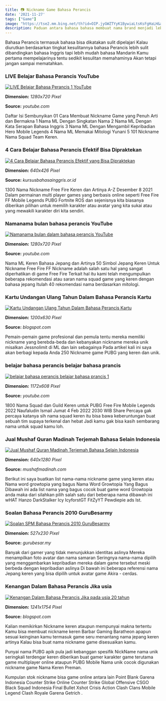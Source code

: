 ```yaml
---
title: 📷 Nickname Game Bahasa Perancis
date: '2021-11-27'
tags: ["Game"]
image: "https://tse2.mm.bing.net/th?id=OIP.jyGWZTYyK1BywiaLtsKsFgHaLH&amp;pid=15.1"
description: Paduan antara bahasa bahasa membuat nama brand menjadi lebih unik dan berkesan Banyak nama brand baik itu di bidang kuliner fashion mereka mengambil nama dar
---
```




Bahasa Perancis termasuk bahasa bisa dikatakan sulit dipelajari Kalau diurutkan berdasarkan tingkat kesulitannya bahasa Perancis lebih sulit dibandingkan bahasa Inggris tapi lebih mudah bahasa Mandarin Kamu pertama mempelajarinya tentu sedikit kesulitan memahaminya Akan tetapi jangan sampai mematahkan.



### LIVE Belajar Bahasa Perancis YouTube

[![LIVE  Belajar Bahasa Perancis 1  YouTube](https://i.ytimg.com/vi/iCvt9JljM_Q/maxresdefault.jpg)](https://i.ytimg.com/vi/iCvt9JljM_Q/maxresdefault.jpg)


**Dimension:** _1280x720 Pixel_ 

**Source:** _youtube.com_ 


Daftar Isi Sembunyikan 01 Cara Membuat Nickname Game yang Penuh Arti dan Bermakna 1 Nama ML Dengan Singkatan Nama 2 Nama ML Dengan Kata Serapan Bahasa Inggris 3 Nama ML Dengan Mengambil Kepribadian Hero Mobile Legends 4 Nama ML Memakai Mitologi Yunani 5 101 Nickname Nama Squad Team Keren.


### 4 Cara Belajar Bahasa Perancis Efektif Bisa Dipraktekan

[![4 Cara Belajar Bahasa Perancis Efektif yang Bisa Dipraktekan](https://kursusbahasainggris.or.id/wp-content/uploads/2019/01/3.-cara-belajar-bahasa-perancis.jpeg)](https://kursusbahasainggris.or.id/wp-content/uploads/2019/01/3.-cara-belajar-bahasa-perancis.jpeg)


**Dimension:** _640x426 Pixel_ 

**Source:** _kursusbahasainggris.or.id_ 


1300 Nama Nickname Free Fire Keren dan Artinya A-Z Desember 8 2021 Dalam permainan multi player games yang berbasis online seperti Free Fire FF Mobile Legends PUBG Fortnite ROS dan sejenisnya kita biasanya diberikan pilihan untuk memilih karakter atau avatar yang kita sukai atau yang mewakili karakter diri kita sendiri.


### Namanama bulan bahasa perancis YouTube

[![Namanama bulan dalam bahasa perancis  YouTube](https://i.ytimg.com/vi/MfLVTFTl89g/maxresdefault.jpg)](https://i.ytimg.com/vi/MfLVTFTl89g/maxresdefault.jpg)


**Dimension:** _1280x720 Pixel_ 

**Source:** _youtube.com_ 


Nama ML Keren Bahasa Jepang dan Artinya 50 Simbol Jepang Keren Untuk Nickname Free Fire FF Nickname adalah salah satu hal yang sangat diperhatikan di game Free Fire Terkait hal itu kami telah mengumpulkan beberapa rekomendasi atau saran nama squad game yang keren dengan bahasa jepang Itulah 40 rekomendasi nama berdasarkan mitologi.


### Kartu Undangan Ulang Tahun Dalam Bahasa Perancis Kartu 

[![Kartu Undangan Ulang Tahun Dalam Bahasa Perancis  Kartu ](https://lh6.googleusercontent.com/proxy/Dw347ausK6CHFcKfr9MrRiwLJmd3fKctBuSpF1_-bPEQDrDdM0D5LEaqP1Ojo_JQi7FbiUClBiiKLd4KMss0yTUm5LmMXCswGNLvcWOwTd85JuzTXS-95u9UpKAGQ9xq=w1200-h630-p-k-no-nu)](https://lh6.googleusercontent.com/proxy/Dw347ausK6CHFcKfr9MrRiwLJmd3fKctBuSpF1_-bPEQDrDdM0D5LEaqP1Ojo_JQi7FbiUClBiiKLd4KMss0yTUm5LmMXCswGNLvcWOwTd85JuzTXS-95u9UpKAGQ9xq=w1200-h630-p-k-no-nu)


**Dimension:** _1200x630 Pixel_ 

**Source:** _blogspot.com_ 


Pemain-pemain game profesional dan pemula tentu mereka memiliki nickname yang berebda-beda dan kebanyakan nickname mereka unik misalkan Jessnolimit di ML dan lain sebagainya Pada artikel kali ini saya akan berbagi kepada Anda 250 Nickname game PUBG yang keren dan unik.


### belajar bahasa perancis belajar bahasa prancis 

[![belajar bahasa perancis  belajar bahasa prancis  1 ](https://i.ytimg.com/vi/dUxNbVIE-FU/maxresdefault.jpg)](https://i.ytimg.com/vi/dUxNbVIE-FU/maxresdefault.jpg)


**Dimension:** _1172x608 Pixel_ 

**Source:** _youtube.com_ 


1800 Nama Squad dan Guild Keren untuk PUBG Free Fire Mobile Legends 2022 Naufaludin Ismail Jumat 4 Feb 2022 2030 WIB Share Percaya gak percaya katanya sih nama squad keren itu bisa bawa keberuntungan buat sebuah tim supaya terkenal dan hebat Jadi kamu gak bisa kasih sembarang nama untuk squad kamu loh.


### Jual Mushaf Quran Madinah Terjemah Bahasa Selain Indonesia 

[![Jual Mushaf Quran Madinah Terjemah Bahasa Selain Indonesia ](https://www.mushafmadinah.com/wp-content/uploads/2020/03/Mushaf-Quran-Madinah-Bahasa-Perancis.jpeg)](https://www.mushafmadinah.com/wp-content/uploads/2020/03/Mushaf-Quran-Madinah-Bahasa-Perancis.jpeg)


**Dimension:** _640x1280 Pixel_ 

**Source:** _mushafmadinah.com_ 


Berikut ini saya buatkan list nama-nama nickname game yang keren atau Nama word growtopia yang bagus Nama Word Growtopia Yang Bagus Dibawah ini ada list nama yang bagus cocok buat game word Growtopia anda maka dari silahkan pilih salah satu dari beberapa nama dibawah ini wHAT Hanzo DarkStalker Icy IcyforstGT FitZyYT Pewdiepie ads Ist.


### Soalan Bahasa Perancis 2010 GuruBesarmy

[![Soalan SPM Bahasa Perancis 2010  GuruBesarmy](https://gurubesar.my/wp-content/uploads/2018/09/soalan-spm-Bahasa-Perancis-2010.png)](https://gurubesar.my/wp-content/uploads/2018/09/soalan-spm-Bahasa-Perancis-2010.png)


**Dimension:** _527x230 Pixel_ 

**Source:** _gurubesar.my_ 


Banyak dari gamer yang tidak menunjukkan identitas aslinya Mereka menampilkan foto avatar dan nama samaran Seringnya nama-nama dipilih yang menggambarkan kepribadian mereka dalam game tersebut meski berbeda dengan kepribadian aslinya Di bawah ini beberapa referensi nama Jepang keren yang bisa dipilih untuk avatar game Akira - cerdas.


### Kenangan Dalam Bahasa Perancis Jika usia 

[![Kenangan Dalam Bahasa Perancis  Jika pada usia 20 tahun ](https://s1.studylibid.com/store/data/000799382_1-4a07539a142c828266cbc866832a5ffd.png)](https://s1.studylibid.com/store/data/000799382_1-4a07539a142c828266cbc866832a5ffd.png)


**Dimension:** _1241x1754 Pixel_ 

**Source:** _blogspot.com_ 



Kalian memikirkan Nickname keren ataupun mempunyai makna tertentu Kamu bisa membuat nickname keren Barbar Gaming Baratheon apapun sesuai keinginan kamu termasuk game seru menantang nama jepang keren artinya Kalau bisa buat nama nickname game disesuaikan kamu.


Punyai nama PUBG apik pula jadi kebanggan spesifik NickName nama unik seringkali terdengar keren diberikan buat gamer karakter game terutama game multiplayer online ataupun PUBG Mobile Nama unik cocok digunakan nickname game Nama Keren Preman.


Kumpulan stok nickname bisa game online antara lain Point Blank Garena Indonesia Counter Strike Online Counter Strike Global Offensive CSGO Black Squad Indonesia Final Bullet Xshot Crisis Action Clash Clans Mobile Legend Clash Royale Garena Getrich .




